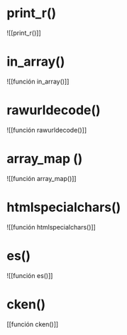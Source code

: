# print_r()
![[print_r()]]
# in_array()
![[función in_array()]]
# rawurldecode()
![[función rawurldecode()]]
# array_map ()
![[función  array_map()]]
# htmlspecialchars()
![[función htmlspecialchars()]]
# es()
![[función es()]]
# cken()
[[función cken()]]